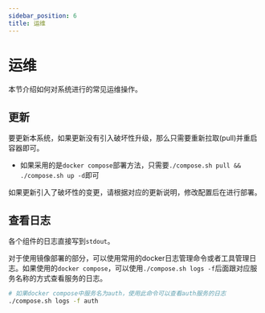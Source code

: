 ```yaml
---
sidebar_position: 6
title: 运维
---
```


# 运维

本节介绍如何对系统进行的常见运维操作。

## 更新

要更新本系统，如果更新没有引入破坏性升级，那么只需要重新拉取(pull)并重启容器即可。
  - 如果采用的是`docker compose`部署方法，只需要`./compose.sh pull && ./compose.sh up -d`即可

如果更新引入了破坏性的变更，请根据对应的更新说明，修改配置后在进行部署。

## 查看日志

各个组件的日志直接写到`stdout`。

对于使用镜像部署的部分，可以使用常用的docker日志管理命令或者工具管理日志。如果使用的`docker compose`，可以使用`./compose.sh logs -f`后面跟对应服务名称的方式查看服务的日志。

```bash
# 如果docker compose中服务名为auth，使用此命令可以查看auth服务的日志
./compose.sh logs -f auth
```


